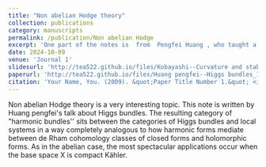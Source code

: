 ```yaml
---
title: "Non abelian Hodge theory"
collection: publications
category: manuscripts
permalink: /publication/Non abelian Hodge
excerpt: 'One part of the notes is  from  Pengfei Huang , who taught a short course on Higgs bundles and local systems. Please refer to the details on the website (http://www.cim.nankai.edu.cn/2022/0627/c11453a460256/page.htm). And another part is from Xukun Zheng, who talks about Non abelian Hodge theory in our seminar.'
date: 2024-10-09
venue: 'Journal 1'
slidesurl: 'http://tea522.github.io/files/Kobayashi--Curvature and stablity of vector bundles.pdf', 
paperurl: 'http://tea522.github.io/files/Huang pengfei--Higgs bundles_1-54.pdf','http://tea522.github.io/files/Huang pengfei--Higgs bundles_55-113.pdf'.
citation: 'Your Name, You. (2009). &quot;Paper Title Number 1.&quot; <i>Journal 1</i>. 1(1).'
---
```


Non abelian Hodge theory is a very interesting topic. This note is written by Huang pengfei's talk about Higgs bundles. The resulting category of "harmonic bundles'' sits between the categories of Higgs bundles and local systems in a way completely analogous to how harmonic forms mediate between de Rham cohomology classes of closed forms and holomorphic forms. As in the abelian case, the most spectacular applications occur when the base space X is compact Kähler. 